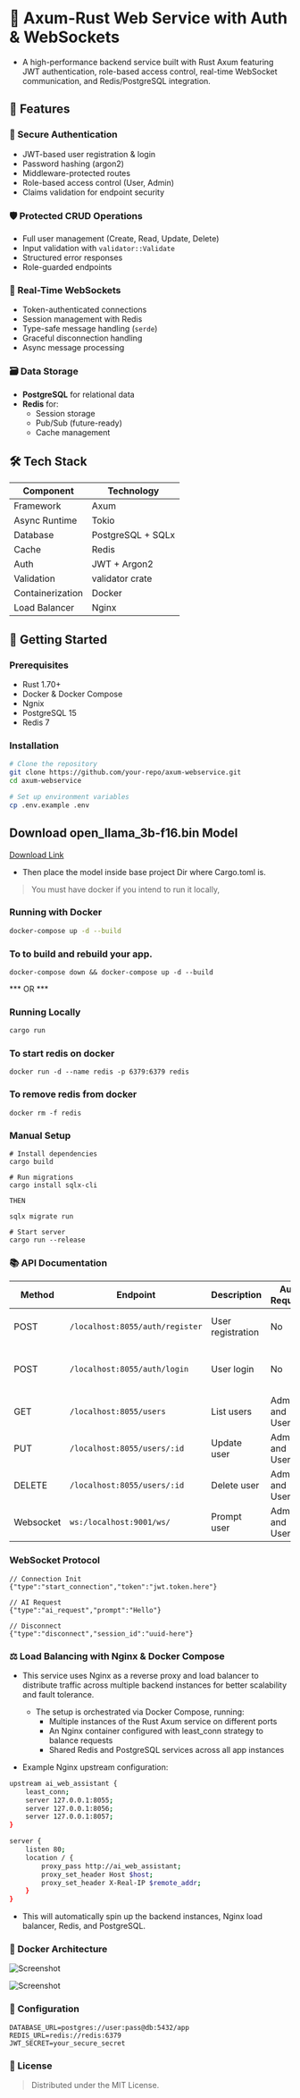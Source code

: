 # 🚀 Axum-Rust Web Service with Auth & WebSockets

- A high-performance backend service built with Rust Axum featuring JWT authentication, role-based access control, real-time WebSocket communication, and Redis/PostgreSQL integration.

## 🌟 Features

### 🔐 Secure Authentication
- JWT-based user registration & login
- Password hashing (argon2)
- Middleware-protected routes
- Role-based access control (User, Admin)
- Claims validation for endpoint security

### 🛡️ Protected CRUD Operations
- Full user management (Create, Read, Update, Delete)
- Input validation with `validator::Validate`
- Structured error responses
- Role-guarded endpoints

### 📡 Real-Time WebSockets
- Token-authenticated connections
- Session management with Redis
- Type-safe message handling (`serde`)
- Graceful disconnection handling
- Async message processing

### 🗃️ Data Storage
- **PostgreSQL** for relational data
- **Redis** for:
  - Session storage
  - Pub/Sub (future-ready)
  - Cache management

## 🛠️ Tech Stack

| Component       | Technology              |
|-----------------|-------------------------|
| Framework       | Axum                    |
| Async Runtime   | Tokio                   |
| Database        | PostgreSQL + SQLx       |
| Cache           | Redis                   |
| Auth            | JWT + Argon2            |
| Validation      | validator crate         |
| Containerization| Docker                  |
| Load Balancer   | Nginx                   |

## 🚀 Getting Started

### Prerequisites
- Rust 1.70+
- Docker & Docker Compose
- Ngnix
- PostgreSQL 15
- Redis 7

### Installation
```bash
# Clone the repository
git clone https://github.com/your-repo/axum-webservice.git
cd axum-webservice

# Set up environment variables
cp .env.example .env
```

## Download **open_llama_3b-f16.bin** Model 

[Download Link](https://huggingface.co/rustformers/open-llama-ggml/blob/main/open_llama_3b-f16.bin)

- Then place the model inside base project Dir where Cargo.toml is.

> You must have docker if you intend to run it locally, 

### Running with Docker
```bash
docker-compose up -d --build
```
### To to build and rebuild your app.
```
docker-compose down && docker-compose up -d --build
```

*** OR ***
### Running Locally

```bash
cargo run
```

### To start redis on docker 
```
docker run -d --name redis -p 6379:6379 redis
```
### To remove redis from docker
```
docker rm -f redis
```
### Manual Setup
```
# Install dependencies
cargo build

# Run migrations
cargo install sqlx-cli

THEN

sqlx migrate run

# Start server
cargo run --release
```
### 📚 API Documentation
| Method | Endpoint         | Description       | Auth Required | Payload | Condition | 
| ------ | ---------------- | ----------------- | ------------- | ------------- |------------- |
| POST   | `/localhost:8055/auth/register` | User registration | No            | 	{"firstName":"user_A_firstname", "lastName":"user_A_lastname","password":"user_A_123","username":"user_A_username","email":"user_A_@gmail.com", "gender":"Male","telephone":"+234901xxxxxxxx","country":"Country","city":"City"} | All fields require |
| POST   | `/localhost:8055/auth/login`    | User login        | No            | 	{"password":"user_A_123", "username":"user_A_username","email":"user_A_@gmail.com", } | Password and {email or username} | 
| GET    | `/localhost:8055/users`         | List users        | Admin and Users | - |-|
| PUT    | `/localhost:8055/users/:id`     | Update user       | Admin and Users |-  |-| 
| DELETE    | `/localhost:8055/users/:id`     | Delete user    | Admin and Users |-  |-| 
| Websocket  | `ws:/localhost:9001/ws/`     | Prompt user    | Admin and Users |{"token":"", "prompt":"What is HTML?", "type":"ai_request"}  |-| 

### WebSocket Protocol
```
// Connection Init
{"type":"start_connection","token":"jwt.token.here"}

// AI Request
{"type":"ai_request","prompt":"Hello"}

// Disconnect
{"type":"disconnect","session_id":"uuid-here"}
```
### ⚖️ Load Balancing with Nginx & Docker Compose
- This service uses Nginx as a reverse proxy and load balancer to distribute traffic across multiple backend instances for better scalability and fault tolerance.
  - The setup is orchestrated via Docker Compose, running:
    - Multiple instances of the Rust Axum service on different ports
    - An Nginx container configured with least_conn strategy to balance requests
    - Shared Redis and PostgreSQL services across all app instances

- Example Nginx upstream configuration:
```bash
upstream ai_web_assistant {
    least_conn;
    server 127.0.0.1:8055;
    server 127.0.0.1:8056;
    server 127.0.0.1:8057;
}

server {
    listen 80;
    location / {
        proxy_pass http://ai_web_assistant;
        proxy_set_header Host $host;
        proxy_set_header X-Real-IP $remote_addr;
    }
}
```
- This will automatically spin up the backend instances, Nginx load balancer, Redis, and PostgreSQL.

### 🐳 Docker Architecture
![Screenshot](./assets/images/screenshot.png)

![Screenshot](./assets/images/communication.svg)

    
### 🔧 Configuration
```
DATABASE_URL=postgres://user:pass@db:5432/app
REDIS_URL=redis://redis:6379
JWT_SECRET=your_secure_secret
```
### 📜 License
> Distributed under the MIT License.
